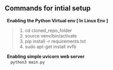 ## Commands for intial setup <br>

&ensp;__Enabling the Python Virtual env [ In Linux Env ]__ <br>
  >1. cd cloned_repo_folder<br>
  >2. source venv/bin/activate <br> 
  >3. pip install -r requirements.txt <br>
  >4. sudo apt-get install xvfb

&ensp;__Enabling simple uvicorn web server__<br>
  &ensp;&ensp; ```python3 main.py```

  